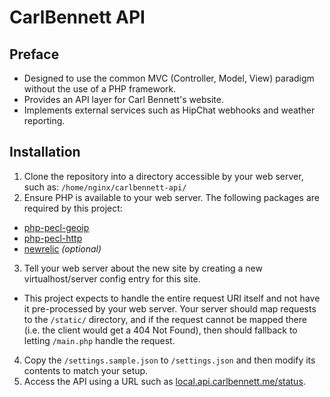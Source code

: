 # CarlBennett API
## Preface
- Designed to use the common MVC (Controller, Model, View) paradigm without the use of a PHP framework.
- Provides an API layer for Carl Bennett's website.
- Implements external services such as HipChat webhooks and weather reporting.

## Installation
1. Clone the repository into a directory accessible by your web server, such as: ```/home/nginx/carlbennett-api/```
2. Ensure PHP is available to your web server. The following packages are required by this project:
 - [php-pecl-geoip](https://php.net/manual/book.geoip.php)
 - [php-pecl-http](https://php.net/manual/http.install.php)
 - [newrelic](https://docs.newrelic.com/docs/agents/php-agent/getting-started/new-relic-php) _(optional)_
3. Tell your web server about the new site by creating a new virtualhost/server config entry for this site.
 - This project expects to handle the entire request URI itself and not have it pre-processed by your web server. Your server should map requests to the ```/static/``` directory, and if the request cannot be mapped there (i.e. the client would get a 404 Not Found), then should fallback to letting ```/main.php``` handle the request.
4. Copy the ```/settings.sample.json``` to ```/settings.json``` and then modify its contents to match your setup.
5. Access the API using a URL such as [local.api.carlbennett.me/status](https://local.api.carlbennett.me/status).
